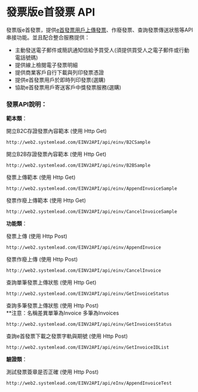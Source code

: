 # 發票版e首發票 API

發票版e首發票，提供[e首發票用戶上傳發票](einv2_api_erp)、作廢發票、查詢發票傳送狀態等API串接功能。並且配合整合服務提供：

* 主動發送電子郵件或簡訊通知信給予買受人\(須提供買受人之電子郵件或行動電話號碼\)
* 提供線上檢閱電子發票明細
* 提供商業客戶自行下載與列印發票憑證
* 提供e首發票用戶於即時列印發票\(選購\)
* 協助e首發票用戶寄送客戶中獎發票服務\(選購\) 

### 發票API說明：

**範本類**：

開立B2C存證發票內容範本 (使用 Http Get)

```
http://web2.systemlead.com/EINV2API/api/einv/B2CSample
```

開立B2B存證發票內容範本 (使用 Http Get)

```
http://web2.systemlead.com/EINV2API/api/einv/B2BSample
```

發票上傳範本 (使用 Http Get)

```
http://web2.systemlead.com/EINV2API/api/einv/AppendInvoiceSample
```

發票作廢上傳範本 (使用 Http Get)

```
http://web2.systemlead.com/EINV2API/api/einv/CancelInvoiceSample
```

**功能類**：

發票上傳 (使用 Http Post)

```
http://web2.systemlead.com/EINV2API/api/einv/AppendInvoice
```

發票作廢上傳 (使用 Http Post)

```
http://web2.systemlead.com/EINV2API/api/einv/CancelInvoice
```

查詢單筆發票上傳狀態 (使用 Http Get)

```
http://web2.systemlead.com/EINV2API/api/einv/GetInvoiceStatus
```

查詢多筆發票上傳狀態 (使用 Http Post) <br />
**注意：名稱差異單筆為Invoice 多筆為Invoices

```
http://web2.systemlead.com/EINV2API/api/einv/GetInvoicesStatus
```

查詢e首發票下載之發票字軌與期號 (使用 Http Post)

```
http://web2.systemlead.com/EINV2API/api/einv/GetInvoiceIDList
```

**驗證類**：

測試發票簽章是否正確 (使用 Http Post)

```
http://web2.systemlead.com/EINV2API/api/eInv/AppendInvoiceTest
```

